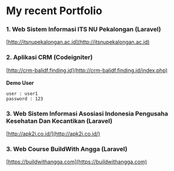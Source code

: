 # My recent Portfolio

### 1. Web Sistem Informasi ITS NU Pekalongan (Laravel)
[http://itsnupekalongan.ac.id](http://itsnupekalongan.ac.id)


### 2. Aplikasi CRM (Codeigniter)
[http://crm-balidf.finding.id](http://crm-balidf.finding.id/index.php)  
<br/>
**Demo User**
```
user : user1
password : 123
```

### 3. Web Sistem Informasi Asosiasi Indonesia Pengusaha Kesehatan Dan Kecantikan (Laravel)
[http://apk2i.co.id/](http://apk2i.co.id/)

### 3. Web Course BuildWith Angga (Laravel)
[https://buildwithangga.com](https://buildwithangga.com)
